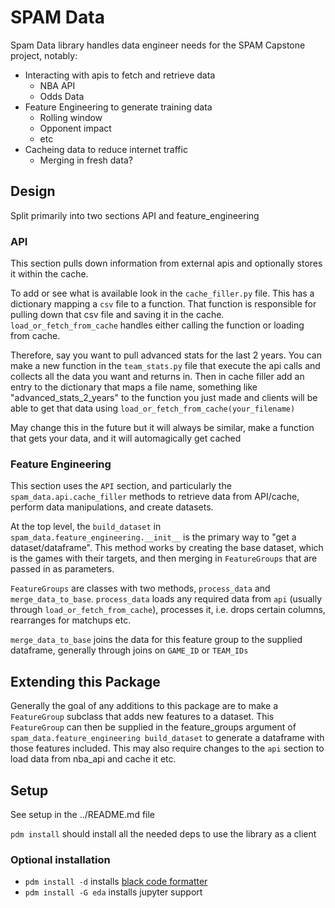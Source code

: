 # SPAM Data

Spam Data library handles data engineer needs for the SPAM Capstone project, notably:

* Interacting with apis to fetch and retrieve data
  * NBA API
  * Odds Data
* Feature Engineering to generate training data
  * Rolling window
  * Opponent impact
  * etc
* Cacheing data to reduce internet traffic
  * Merging in fresh data? 

## Design

Split primarily into two sections API and feature_engineering

### API

This section pulls down information from external apis and optionally stores it within the cache.

To add or see what is available look in the `cache_filler.py` file. This has a dictionary mapping a `csv` file to a function. That function is responsible for pulling down that csv file and saving it in the cache. `load_or_fetch_from_cache` handles either calling the function or loading from cache.

Therefore, say you want to pull advanced stats for the last 2 years. You can make a new function in the `team_stats.py` file that execute the api calls and collects all the data you want and returns in. Then in cache filler add an entry to the dictionary that maps a file name, something like "advanced_stats_2_years" to the function you just made and clients will be able to get that data using `load_or_fetch_from_cache(your_filename)`

May change this in the future but it will always be similar, make a function that gets your data, and it will automagically get cached

### Feature Engineering

This section uses the `API` section, and particularly the `spam_data.api.cache_filler` methods to retrieve data from API/cache, perform data manipulations, and create datasets.

At the top level, the `build_dataset` in `spam_data.feature_engineering.__init__` is the primary way to "get a dataset/dataframe". This method works by creating the base dataset, which is the games with their targets, and then merging in `FeatureGroups` that are passed in as parameters.

`FeatureGroups` are classes with two methods, `process_data` and `merge_data_to_base`. `process_data` loads any required data from `api` (usually through `load_or_fetch_from_cache`), processes it, i.e. drops certain columns, rearranges for matchups etc.

`merge_data_to_base` joins the data for this feature group to the supplied dataframe, generally through joins on `GAME_ID` or `TEAM_IDs`

## Extending this Package

Generally the goal of any additions to this package are to make a `FeatureGroup` subclass that adds new features to a dataset. This `FeatureGroup` can then be supplied in the feature_groups argument of `spam_data.feature_engineering build_dataset` to generate a dataframe with those features included. This may also require changes to the `api` section to load data from nba_api and cache it etc.

## Setup

See setup in the ../README.md file

`pdm install` should install all the needed deps to use the library as a client

### Optional installation

* `pdm install -d` installs [black code formatter](https://github.com/psf/black)
* `pdm install -G eda` installs jupyter support
